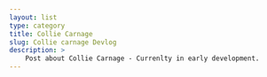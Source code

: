 ```yaml
---
layout: list
type: category
title: Collie Carnage
slug: Collie carnage Devlog
description: > 
    Post about Collie Carnage - Currenlty in early development. 
---
```

